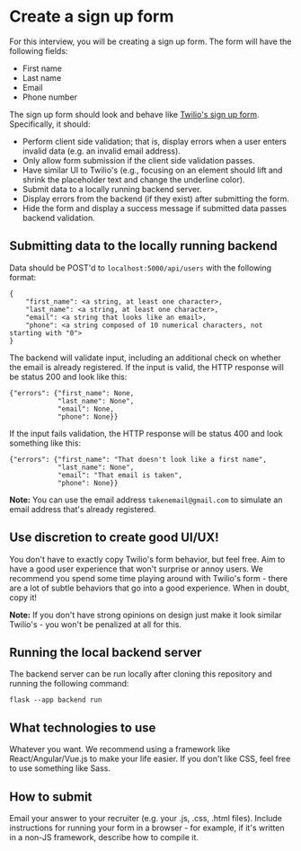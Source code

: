 # Create a sign up form

For this interview, you will be creating a sign up form. The form will have the following fields:
- First name 
- Last name
- Email
- Phone number

The sign up form should look and behave like [Twilio's sign up form](https://www.twilio.com/try-twilio). Specifically, it should:

- Perform client side validation; that is, display errors when a user enters invalid data (e.g. an invalid email address).
- Only allow form submission if the client side validation passes.
- Have similar UI to Twilio's (e.g., focusing on an element should lift and shrink the placeholder text and change the underline color).
- Submit data to a locally running backend server.
- Display errors from the backend (if they exist) after submitting the form.
- Hide the form and display a success message if submitted data passes backend validation.

## Submitting data to the locally running backend

Data should be POST'd to `localhost:5000/api/users` with the following format:
```
{
    "first_name": <a string, at least one character>,
    "last_name": <a string, at least one character>,
    "email": <a string that looks like an email>,
    "phone": <a string composed of 10 numerical characters, not starting with "0">
}
```

The backend will validate input, including an additional check on whether the email is already registered. If the input is valid, the HTTP response will be status 200 and look like this:

```
{"errors": {"first_name": None,
            "last_name": None", 
            "email": None, 
            "phone": None}}
```

If the input fails validation, the HTTP response will be status 400 and look something like this:

```
{"errors": {"first_name": "That doesn't look like a first name", 
            "last_name": None", 
            "email": "That email is taken", 
            "phone": None}}
```

**Note:** You can use the email address `takenemail@gmail.com` to simulate an email address that's already registered.


## Use discretion to create good UI/UX!

You don't have to exactly copy Twilio's form behavior, but feel free. Aim to have a good user experience that won't surprise or annoy users. We recommend you spend some time playing around with Twilio's form - there are a lot of subtle behaviors that go into a good experience. When in doubt, copy it! 

**Note:** If you don't have strong opinions on design just make it look similar Twilio's - you won't be penalized at all for this.


## Running the local backend server
The backend server can be run locally after cloning this repository and running the following command:
```
flask --app backend run
```
## What technologies to use
Whatever you want. We recommend using a framework like React/Angular/Vue.js to make your life easier. If you don't like CSS, feel free to use something like Sass.

## How to submit
Email your answer to your recruiter (e.g. your .js, .css, .html files). Include instructions for running your form in a browser - for example, if it's written in a non-JS framework, describe how to compile it.
